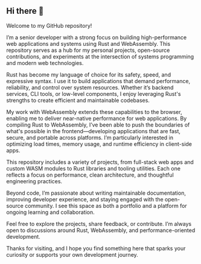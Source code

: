 ## Hi there 👋

Welcome to my GitHub repository!

I’m a senior developer with a strong focus on building high-performance web applications and systems using Rust and WebAssembly. This repository serves as a hub for my personal projects, open-source contributions, and experiments at the intersection of systems programming and modern web technologies.

Rust has become my language of choice for its safety, speed, and expressive syntax. I use it to build applications that demand performance, reliability, and control over system resources. Whether it’s backend services, CLI tools, or low-level components, I enjoy leveraging Rust's strengths to create efficient and maintainable codebases.

My work with WebAssembly extends these capabilities to the browser, enabling me to deliver near-native performance for web applications. By compiling Rust to WebAssembly, I’ve been able to push the boundaries of what's possible in the frontend—developing applications that are fast, secure, and portable across platforms. I’m particularly interested in optimizing load times, memory usage, and runtime efficiency in client-side apps.

This repository includes a variety of projects, from full-stack web apps and custom WASM modules to Rust libraries and tooling utilities. Each one reflects a focus on performance, clean architecture, and thoughtful engineering practices.

Beyond code, I’m passionate about writing maintainable documentation, improving developer experience, and staying engaged with the open-source community. I see this space as both a portfolio and a platform for ongoing learning and collaboration.

Feel free to explore the projects, share feedback, or contribute. I’m always open to discussions around Rust, WebAssembly, and performance-oriented development.

Thanks for visiting, and I hope you find something here that sparks your curiosity or supports your own development journey.


